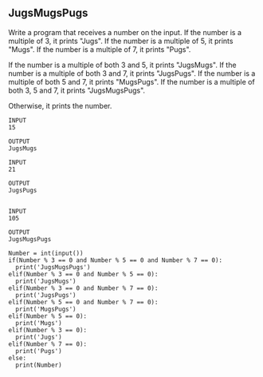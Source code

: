 ## JugsMugsPugs 
Write a program that receives a number on the input.
If the number is a multiple of 3, it prints "Jugs". 
If the number is a multiple of 5, it prints "Mugs".
If the number is a multiple of 7, it prints "Pugs".

If the number is a multiple of both 3 and 5, it prints "JugsMugs".
If the number is a multiple of both 3 and 7, it prints "JugsPugs".
If the number is a multiple of both 5 and 7, it prints "MugsPugs".
If the number is a multiple of both 3, 5 and 7, it prints "JugsMugsPugs".

Otherwise, it prints the number.

```
INPUT 
15

OUTPUT
JugsMugs

INPUT 
21

OUTPUT
JugsPugs


INPUT 
105

OUTPUT 
JugsMugsPugs
```
```
Number = int(input())
if(Number % 3 == 0 and Number % 5 == 0 and Number % 7 == 0):
  print('JugsMugsPugs')
elif(Number % 3 == 0 and Number % 5 == 0):
  print('JugsMugs')
elif(Number % 3 == 0 and Number % 7 == 0):
  print('JugsPugs')
elif(Number % 5 == 0 and Number % 7 == 0):
  print('MugsPugs')
elif(Number % 5 == 0):
  print('Mugs')
elif(Number % 3 == 0):
  print('Jugs')
elif(Number % 7 == 0):
  print('Pugs')
else:
  print(Number)
```
